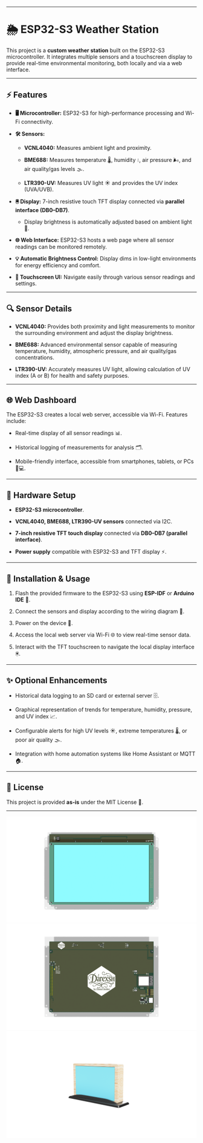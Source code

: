 * * *

🌦️ ESP32-S3 Weather Station
============================

This project is a **custom weather station** built on the ESP32-S3 microcontroller. It integrates multiple sensors and a touchscreen display to provide real-time environmental monitoring, both locally and via a web interface.

* * *

⚡ Features
----------

* **🖥️ Microcontroller:** ESP32-S3 for high-performance processing and Wi-Fi connectivity.
    
* **🛠️ Sensors:**
    
    * **VCNL4040:** Measures ambient light and proximity.
        
    * **BME688:** Measures temperature 🌡️, humidity 💧, air pressure 🌬️, and air quality/gas levels 🌫️.
        
    * **LTR390-UV:** Measures UV light ☀️ and provides the UV index (UVA/UVB).
        
* **🖲️ Display:** 7-inch resistive touch TFT display connected via **parallel interface (DB0–DB7)**.
    
    * Display brightness is automatically adjusted based on ambient light 🌙.
        
* **🌐 Web Interface:** ESP32-S3 hosts a web page where all sensor readings can be monitored remotely.
    
* **💡 Automatic Brightness Control:** Display dims in low-light environments for energy efficiency and comfort.
    
* **🎨 Touchscreen UI:** Navigate easily through various sensor readings and settings.
    

* * *

🔍 Sensor Details
-----------------

* **VCNL4040:** Provides both proximity and light measurements to monitor the surrounding environment and adjust the display brightness.
    
* **BME688:** Advanced environmental sensor capable of measuring temperature, humidity, atmospheric pressure, and air quality/gas concentrations.
    
* **LTR390-UV:** Accurately measures UV light, allowing calculation of UV index (A or B) for health and safety purposes.
    

* * *

🌐 Web Dashboard
----------------

The ESP32-S3 creates a local web server, accessible via Wi-Fi. Features include:

* Real-time display of all sensor readings 📊.
    
* Historical logging of measurements for analysis 🗂️.
    
* Mobile-friendly interface, accessible from smartphones, tablets, or PCs 📱💻.
    

* * *

🔧 Hardware Setup
-----------------

* **ESP32-S3 microcontroller**.
    
* **VCNL4040, BME688, LTR390-UV sensors** connected via I2C.
    
* **7-inch resistive TFT touch display** connected via **DB0–DB7 (parallel interface)**.
    
* **Power supply** compatible with ESP32-S3 and TFT display ⚡.
    

* * *

🚀 Installation & Usage
-----------------------

1. Flash the provided firmware to the ESP32-S3 using **ESP-IDF** or **Arduino IDE** 💾.
    
2. Connect the sensors and display according to the wiring diagram 🔌.
    
3. Power on the device 🔋.
    
4. Access the local web server via Wi-Fi 🌐 to view real-time sensor data.
    
5. Interact with the TFT touchscreen to navigate the local display interface 🖲️.
    

* * *

✨ Optional Enhancements
-----------------------

* Historical data logging to an SD card or external server 🗄️.
    
* Graphical representation of trends for temperature, humidity, pressure, and UV index 📈.
    
* Configurable alerts for high UV levels ☀️, extreme temperatures 🌡️, or poor air quality 🌫️.
    
* Integration with home automation systems like Home Assistant or MQTT 🏠.
    

* * *

📜 License
----------

This project is provided **as-is** under the MIT License 📝.

* * *

<!-- Keep this line! Rendered picture of PCB is going to be displayed after Production files are pushed to branch! -->
![](./Docs/board_preview_top_2025-09-12_fc06468.png)
![](./Docs/board_preview_bottom_2025-09-12_fc06468.png)
![](./Docs/Case.png)
